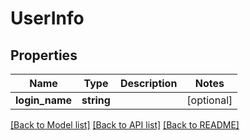 # UserInfo

## Properties
Name | Type | Description | Notes
------------ | ------------- | ------------- | -------------
**login_name** | **string** |  | [optional]

[[Back to Model list]](../README.md#documentation-for-models) [[Back to API list]](../README.md#documentation-for-api-endpoints) [[Back to README]](../README.md)
